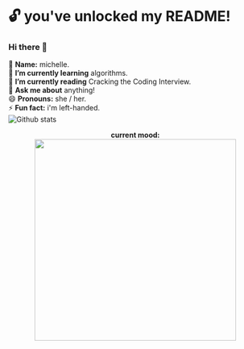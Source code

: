 # :unlock: you've unlocked my README! 
### Hi there 👋
:tea: **Name:** michelle. 
 <br>🌱 **I’m currently learning** algorithms.
 <br>:book: **I’m currently reading** Cracking the Coding Interview.
 <br>💬 **Ask me about** anything!
 <br>😄 **Pronouns:** she / her.
 <br>⚡ **Fun fact:** i'm left-handed.
 <br> ![Github stats](https://github-readme-stats.vercel.app/api?username=yumichelle)
<br> <p align="center"> **current mood:** <br>
  <img width="400" src="https://static2.srcdn.com/wordpress/wp-content/uploads/2020/09/Kermit-the-Frog-Meme-ICU.jpeg?q=50&fit=crop&w=740&h=651">
</p> 

<!--
**yumichelle/yumichelle** is a ✨ _special_ ✨ repository because its `README.md` (this file) appears on your GitHub profile.

Here are some ideas to get you started:

- 🔭 I’m currently working on ...
- 🌱 I’m currently learning ...
- 👯 I’m looking to collaborate on ...
- 🤔 I’m looking for help with ...
- 💬 Ask me about ...
- 📫 How to reach me: ...
- 😄 Pronouns: ...
- ⚡ Fun fact: ...
-->
